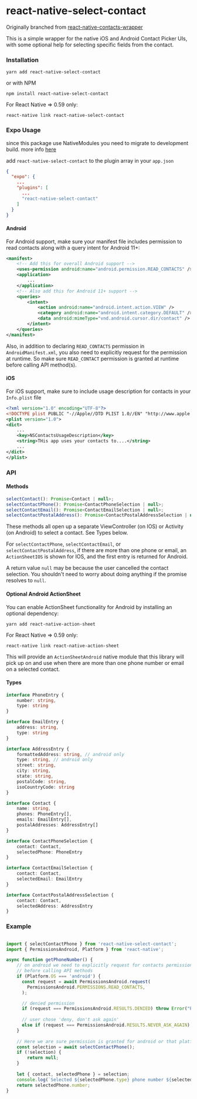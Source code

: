 # react-native-select-contact

Originally branched from [react-native-contacts-wrapper](https://github.com/LynxITDigital/react-native-contacts-wrapper)

This is a simple wrapper for the native iOS and Android Contact Picker UIs, with some optional help for selecting specific fields from the contact.

### Installation

```
yarn add react-native-select-contact
```
or with NPM
```
npm install react-native-select-contact
```

For React Native => 0.59 only:
```
react-native link react-native-select-contact
```

### Expo Usage
since this package use NativeModules you need to 
migrate to development build. more info [here](https://docs.expo.dev/develop/development-builds/create-a-build/)

add `react-native-select-contact` to the plugin array in your `app.json`

```json
{
  "expo": {
    ...
    "plugins": [
      ...
      "react-native-select-contact"
    ]
  }
}
```

#### Android
For Android support, make sure your manifest file includes permission to read contacts along with a query intent for Android 11+:
```xml
<manifest>
    <!-- Add this for overall Android support -->
    <uses-permission android:name="android.permission.READ_CONTACTS" />
    <application>
        ...
    </application>
    <!-- Also add this for Android 11+ support -->
    <queries>
        <intent>
            <action android:name="android.intent.action.VIEW" />
            <category android:name="android.intent.category.DEFAULT" />
            <data android:mimeType="vnd.android.cursor.dir/contact" />
        </intent>
    </queries>
</manifest>
```
Also, in addition to declaring `READ_CONTACTS` permission in `AndroidManifest.xml`, you also need to explicitly request for the permission at runtime. So make sure `READ_CONTACT` permission is granted at runtime before calling API method(s).

#### iOS
For iOS support, make sure to include usage description for contacts in your `Info.plist` file
```xml
<?xml version="1.0" encoding="UTF-8"?>
<!DOCTYPE plist PUBLIC "-//Apple//DTD PLIST 1.0//EN" "http://www.apple.com/DTDs/PropertyList-1.0.dtd">
<plist version="1.0">
<dict>
    ...
	<key>NSContactsUsageDescription</key>
	<string>THis app uses your contacts to....</string>
    ...
</dict>
</plist>

```

### API

#### Methods

```javascript
selectContact(): Promise<Contact | null>;
selectContactPhone(): Promise<ContactPhoneSelection | null>;
selectContactEmail(): Promise<ContactEmailSelection | null>;
selectContactPostalAddress(): Promise<ContactPostalAddressSelection | null>;
```

These methods all open up a separate ViewController (on IOS) or Activity (on Android) to select a contact.  See Types below.

For `selectContactPhone`, `selectContactEmail`, or `selectContactPostalAddress`, if there are more than one phone or email, an `ActionSheetIOS` is
shown for IOS, and the first entry is returned for Android.

A return value `null` may be because the user cancelled the contact selection.  You shouldn't need to worry about doing
anything if the promise resolves to `null`.

#### Optional Android ActionSheet

You can enable ActionSheet functionality for Android by installing an optional dependency:

```
yarn add react-native-action-sheet
```

For React Native => 0.59 only:
```
react-native link react-native-action-sheet
```

This will provide an `ActionSheetAndroid` native module that this library will pick up on and use
when there are more than one phone number or email on a selected contact.

#### Types

```typescript
interface PhoneEntry {
    number: string,
    type: string
}

interface EmailEntry {
    address: string,
    type: string
}

interface AddressEntry {
    formattedAddress: string, // android only
    type: string, // android only
    street: string,
    city: string,
    state: string,
    postalCode: string,
    isoCountryCode: string
}

interface Contact {
    name: string,
    phones: PhoneEntry[],
    emails: EmailEntry[],
    postalAddresses: AddressEntry[]
}

interface ContactPhoneSelection {
    contact: Contact,
    selectedPhone: PhoneEntry
}

interface ContactEmailSelection {
    contact: Contact,
    selectedEmail: EmailEntry
}

interface ContactPostalAddressSelection {
    contact: Contact,
    selectedAddress: AddressEntry
}
```

### Example

```javascript

import { selectContactPhone } from 'react-native-select-contact';
import { PermissionsAndroid, Platform } from 'react-native';

async function getPhoneNumber() {
    // on android we need to explicitly request for contacts permission and make sure it's granted
    // before calling API methods
    if (Platform.OS === 'android') {
      const request = await PermissionsAndroid.request(
        PermissionsAndroid.PERMISSIONS.READ_CONTACTS,
      );

      // denied permission
      if (request === PermissionsAndroid.RESULTS.DENIED) throw Error("Permission Denied");
      
      // user chose 'deny, don't ask again'
      else if (request === PermissionsAndroid.RESULTS.NEVER_ASK_AGAIN) throw Error("Permission Denied");
    }
    
    // Here we are sure permission is granted for android or that platform is not android
    const selection = await selectContactPhone();
    if (!selection) {
        return null;
    }
            
    let { contact, selectedPhone } = selection;
    console.log(`Selected ${selectedPhone.type} phone number ${selectedPhone.number} from ${contact.name}`);
    return selectedPhone.number;
}


```
